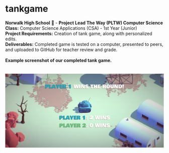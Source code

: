 # tankgame
<b>Norwalk High School</b> :school: - <b>Project Lead The Way (PLTW) Computer Science</b><br>
<b>Class:</b> Computer Science Applications (CSA) - 1st Year (Junior)<br>
<b>Project Requirements:</b> Creation of tank game, along with personalized edits.<br>
<b>Deliverables:</b> Completed game is tested on a computer, presented to peers, and uploaded to GitHub for teacher review and grade.   
<br>
<b>Example screenshot of our completed tank game.</b><br><br> 
<br>
![Alt text](https://github.com/canithachi/tankgame/blob/master/player.jpg "English Unfilled Version")
<br><br>
